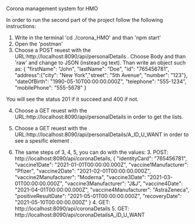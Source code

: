 Corona management system for HMO

In order to run the second part of the project follow the following instructions:

1. Write in the terminal 'cd ./corona_HMO' and than 'npm start'
2. Open the 'postman'
3. Choose a POST reuest with the URL:http://localhost:8090/api/personalDetails . Choose Body and than 'raw' and change to JSON (instead og text). Than write an object such as:
   {
   "firstName": "John",
   "lastName": "Doe",
   "id": "765456781",
   "address":{"city": "New York","street": "5th Avenue", "number": "123"},
   "dateOfBirth": "1990-05-10T00:00:00.000Z",
   "telephone": "555-1234",
   "mobilePhone": "555-5678"
   }

You will see the status 201 if it succeed and 400 if not.

4. Choose a GET reuest with the URL:http://localhost:8090/api/personalDetails in order to get the lists.
5. Choose a GET reuest with the URL:http://localhost:8090/api/personalDetails/A_ID_U_WANT in order to see a spesific element .

6. The same steps of 3, 4, 5, you can do with the values: 3. POST: http://localhost:8090/api/coronaDetails,
   {
   "identityCard": "765456781",
   "vaccine1Date": "2021-01-01T00:00:00.000Z",
   "vaccine1Manufacturer": "Pfizer",
   "vaccine2Date": "2021-02-01T00:00:00.000Z",
   "vaccine2Manufacturer": "Moderna",
   "vaccine3Date": "2021-03-01T00:00:00.000Z",
   "vaccine3Manufacturer": "J&J",
   "vaccine4Date": "2021-04-01T00:00:00.000Z",
   "vaccine4Manufacturer": "AstraZeneca",
   "positiveResultDate": "2021-05-01T00:00:00.000Z",
   "recoveryDate": "2021-05-10T00:00:00.000Z"
   } 4. GET: http://localhost:8090/api/coronaDetails 5. GET: http://localhost:8090/api/coronaDetailsA_ID_U_WANT
